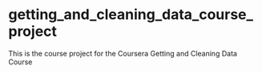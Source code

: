 # getting_and_cleaning_data_course_project
This is the course project for the Coursera Getting and Cleaning Data Course
